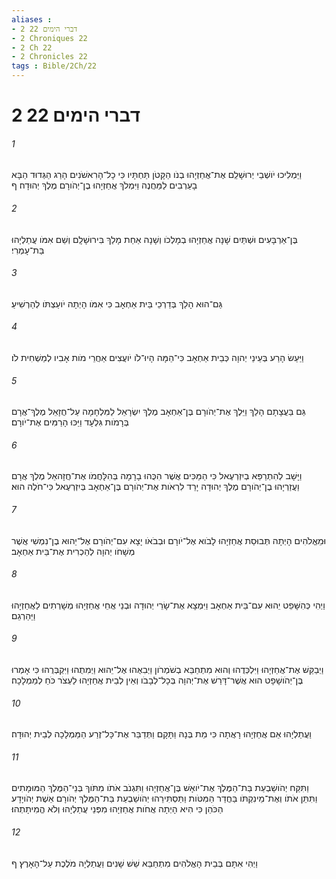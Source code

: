 ```yaml
---
aliases : 
- 2 דברי הימים 22
- 2 Chroniques 22
- 2 Ch 22
- 2 Chronicles 22
tags : Bible/2Ch/22
---
```


# 2 דברי הימים 22

###### 1
וַיַּמְלִיכוּ יֹושְׁבֵי יְרוּשָׁלִַם אֶת־אֲחַזְיָהוּ בְנֹו הַקָּטֹן תַּחְתָּיו כִּי כָל־הָרִאשֹׁנִים הָרַג הַגְּדוּד הַבָּא בָעַרְבִים לַמַּחֲנֶה וַיִּמְלֹךְ אֲחַזְיָהוּ בֶן־יְהֹורָם מֶלֶךְ יְהוּדָה׃ ף
###### 2
בֶּן־אַרְבָּעִים וּשְׁתַּיִם שָׁנָה אֲחַזְיָהוּ בְמָלְכֹו וְשָׁנָה אַחַת מָלַךְ בִּירוּשָׁלִָם וְשֵׁם אִמֹּו עֲתַלְיָהוּ בַּת־עָמְרִי׃
###### 3
גַּם־הוּא הָלַךְ בְּדַרְכֵי בֵּית אַחְאָב כִּי אִמֹּו הָיְתָה יֹועַצְתֹּו לְהַרְשִׁיעַ׃
###### 4
וַיַּעַשׂ הָרַע בְּעֵינֵי יְהוָה כְּבֵית אַחְאָב כִּי־הֵמָּה הָיוּ־לֹו יֹועֲצִים אַחֲרֵי מֹות אָבִיו לְמַשְׁחִית לֹו׃
###### 5
גַּם בַּעֲצָתָם הָלַךְ וַיֵּלֶךְ אֶת־יְהֹורָם בֶּן־אַחְאָב מֶלֶךְ יִשְׂרָאֵל לַמִּלְחָמָה עַל־חֲזָאֵל מֶלֶךְ־אֲרָם בְּרָמֹות גִּלְעָד וַיַּכּוּ הָרַמִּים אֶת־יֹורָם׃
###### 6
וַיָּשָׁב לְהִתְרַפֵּא בְיִזְרְעֶאל כִּי הַמַּכִּים אֲשֶׁר הִכֻּהוּ בָרָמָה בְּהִלָּחֲמֹו אֶת־חֲזָהאֵל מֶלֶךְ אֲרָם וַעֲזַרְיָהוּ בֶן־יְהֹורָם מֶלֶךְ יְהוּדָה יָרַד לִרְאֹות אֶת־יְהֹורָם בֶּן־אַחְאָב בְּיִזְרְעֶאל כִּי־חֹלֶה הוּא׃
###### 7
וּמֵאֱלֹהִים הָיְתָה תְּבוּסַת אֲחַזְיָהוּ לָבֹוא אֶל־יֹורָם וּבְבֹאֹו יָצָא עִם־יְהֹורָם אֶל־יֵהוּא בֶן־נִמְשִׁי אֲשֶׁר מְשָׁחֹו יְהוָה לְהַכְרִית אֶת־בֵּית אַחְאָב׃
###### 8
וַיְהִי כְּהִשָּׁפֵט יֵהוּא עִם־בֵּית אַחְאָב וַיִּמְצָא אֶת־שָׂרֵי יְהוּדָה וּבְנֵי אֲחֵי אֲחַזְיָהוּ מְשָׁרְתִים לַאֲחַזְיָהוּ וַיַּהַרְגֵם׃
###### 9
וַיְבַקֵּשׁ אֶת־אֲחַזְיָהוּ וַיִּלְכְּדֻהוּ וְהוּא מִתְחַבֵּא בְשֹׁמְרֹון וַיְבִאֻהוּ אֶל־יֵהוּא וַיְמִתֻהוּ וַיִּקְבְּרֻהוּ כִּי אָמְרוּ בֶּן־יְהֹושָׁפָט הוּא אֲשֶׁר־דָּרַשׁ אֶת־יְהוָה בְּכָל־לְבָבֹו וְאֵין לְבֵית אֲחַזְיָהוּ לַעְצֹר כֹּחַ לְמַמְלָכָה׃
###### 10
וַעֲתַלְיָהוּ אֵם אֲחַזְיָהוּ רָאֲתָה כִּי מֵת בְּנָהּ וַתָּקָם וַתְּדַבֵּר אֶת־כָּל־זֶרַע הַמַּמְלָכָה לְבֵית יְהוּדָה׃
###### 11
וַתִּקַּח יְהֹושַׁבְעַת בַּת־הַמֶּלֶךְ אֶת־יֹואָשׁ בֶּן־אֲחַזְיָהוּ וַתִּגְנֹב אֹתֹו מִתֹּוךְ בְּנֵי־הַמֶּלֶךְ הַמּוּמָתִים וַתִּתֵּן אֹתֹו וְאֶת־מֵינִקְתֹּו בַּחֲדַר הַמִּטֹּות וַתַּסְתִּירֵהוּ יְהֹושַׁבְעַת בַּת־הַמֶּלֶךְ יְהֹורָם אֵשֶׁת יְהֹויָדָע הַכֹּהֵן כִּי הִיא הָיְתָה אֲחֹות אֲחַזְיָהוּ מִפְּנֵי עֲתַלְיָהוּ וְלֹא הֱמִיתָתְהוּ׃
###### 12
וַיְהִי אִתָּם בְּבֵית הָאֱלֹהִים מִתְחַבֵּא שֵׁשׁ שָׁנִים וַעֲתַלְיָה מֹלֶכֶת עַל־הָאָרֶץ׃ ף
